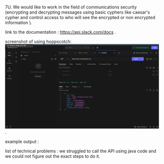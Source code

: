 7U.
We would like to work in the field of communications security (encrypting and decrypting messages using basic cyphers like caesar's 
cypher and control access to who will see the encrypted or non encrypted information ).


link to the documentation : https://api.slack.com/docs  .


screenshot of using hoppscotch: ![img_3.png](img_3.png)  .



example output : 


list of technical problems : we struggled to call the API using java code and we could not figure out the exact steps to do it. 
